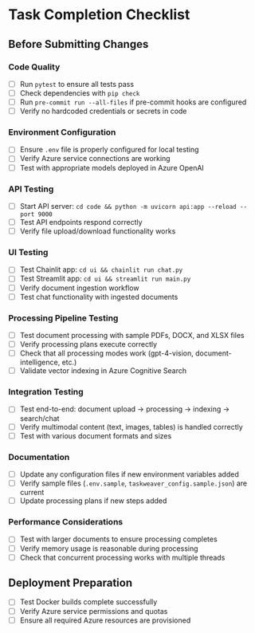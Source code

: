 # Task Completion Checklist

## Before Submitting Changes

### Code Quality
- [ ] Run `pytest` to ensure all tests pass
- [ ] Check dependencies with `pip check`
- [ ] Run `pre-commit run --all-files` if pre-commit hooks are configured
- [ ] Verify no hardcoded credentials or secrets in code

### Environment Configuration
- [ ] Ensure `.env` file is properly configured for local testing
- [ ] Verify Azure service connections are working
- [ ] Test with appropriate models deployed in Azure OpenAI

### API Testing
- [ ] Start API server: `cd code && python -m uvicorn api:app --reload --port 9000`
- [ ] Test API endpoints respond correctly
- [ ] Verify file upload/download functionality works

### UI Testing  
- [ ] Test Chainlit app: `cd ui && chainlit run chat.py`
- [ ] Test Streamlit app: `cd ui && streamlit run main.py`
- [ ] Verify document ingestion workflow
- [ ] Test chat functionality with ingested documents

### Processing Pipeline Testing
- [ ] Test document processing with sample PDFs, DOCX, and XLSX files
- [ ] Verify processing plans execute correctly
- [ ] Check that all processing modes work (gpt-4-vision, document-intelligence, etc.)
- [ ] Validate vector indexing in Azure Cognitive Search

### Integration Testing
- [ ] Test end-to-end: document upload → processing → indexing → search/chat
- [ ] Verify multimodal content (text, images, tables) is handled correctly
- [ ] Test with various document formats and sizes

### Documentation
- [ ] Update any configuration files if new environment variables added
- [ ] Verify sample files (`.env.sample`, `taskweaver_config.sample.json`) are current
- [ ] Update processing plans if new steps added

### Performance Considerations
- [ ] Test with larger documents to ensure processing completes
- [ ] Verify memory usage is reasonable during processing
- [ ] Check that concurrent processing works with multiple threads

## Deployment Preparation
- [ ] Test Docker builds complete successfully
- [ ] Verify Azure service permissions and quotas
- [ ] Ensure all required Azure resources are provisioned